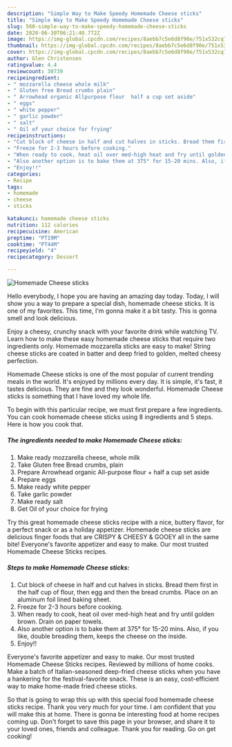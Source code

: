 ```yaml
---
description: "Simple Way to Make Speedy Homemade Cheese sticks"
title: "Simple Way to Make Speedy Homemade Cheese sticks"
slug: 560-simple-way-to-make-speedy-homemade-cheese-sticks
date: 2020-06-30T06:21:40.772Z
image: https://img-global.cpcdn.com/recipes/8aebb7c5e6d8f90e/751x532cq70/homemade-cheese-sticks-recipe-main-photo.jpg
thumbnail: https://img-global.cpcdn.com/recipes/8aebb7c5e6d8f90e/751x532cq70/homemade-cheese-sticks-recipe-main-photo.jpg
cover: https://img-global.cpcdn.com/recipes/8aebb7c5e6d8f90e/751x532cq70/homemade-cheese-sticks-recipe-main-photo.jpg
author: Glen Christensen
ratingvalue: 4.4
reviewcount: 30739
recipeingredient:
- " mozzarella cheese whole milk"
- " Gluten free Bread crumbs plain"
- " Arrowhead organic Allpurpose flour  half a cup set aside"
- " eggs"
- " white pepper"
- " garlic powder"
- " salt"
- " Oil of your choice for frying"
recipeinstructions:
- "Cut block of cheese in half and cut halves in sticks. Bread them first in the half cup of flour, then egg and then the bread crumbs. Place on an aluminum foil lined baking sheet."
- "Freeze for 2-3 hours before cooking."
- "When ready to cook, heat oil over med-high heat and fry until golden brown. Drain on paper towels."
- "Also another option is to bake them at 375° for 15-20 mins. Also, if you like, double breading them, keeps the cheese on the inside."
- "Enjoy!!"
categories:
- Recipe
tags:
- homemade
- cheese
- sticks

katakunci: homemade cheese sticks 
nutrition: 112 calories
recipecuisine: American
preptime: "PT19M"
cooktime: "PT44M"
recipeyield: "4"
recipecategory: Dessert

---
```



![Homemade Cheese sticks](https://img-global.cpcdn.com/recipes/8aebb7c5e6d8f90e/751x532cq70/homemade-cheese-sticks-recipe-main-photo.jpg)

Hello everybody, I hope you are having an amazing day today. Today, I will show you a way to prepare a special dish, homemade cheese sticks. It is one of my favorites. This time, I'm gonna make it a bit tasty. This is gonna smell and look delicious.

Enjoy a cheesy, crunchy snack with your favorite drink while watching TV. Learn how to make these easy homemade cheese sticks that require two ingredients only. Homemade mozzarella sticks are easy to make! String cheese sticks are coated in batter and deep fried to golden, melted cheesy perfection.

Homemade Cheese sticks is one of the most popular of current trending meals in the world. It's enjoyed by millions every day. It is simple, it's fast, it tastes delicious. They are fine and they look wonderful. Homemade Cheese sticks is something that I have loved my whole life.


To begin with this particular recipe, we must first prepare a few ingredients. You can cook homemade cheese sticks using 8 ingredients and 5 steps. Here is how you cook that.

<!--inarticleads1-->

##### The ingredients needed to make Homemade Cheese sticks:

1. Make ready  mozzarella cheese, whole milk
1. Take  Gluten free Bread crumbs, plain
1. Prepare  Arrowhead organic All-purpose flour + half a cup set aside
1. Prepare  eggs
1. Make ready  white pepper
1. Take  garlic powder
1. Make ready  salt
1. Get  Oil of your choice for frying


Try this great homemade cheese sticks recipe with a nice, buttery flavor, for a perfect snack or as a holiday appetizer. Homemade cheese sticks are delicious finger foods that are CRISPY &amp; CHEESY &amp; GOOEY all in the same bite! Everyone&#39;s favorite appetizer and easy to make. Our most trusted Homemade Cheese Sticks recipes. 

<!--inarticleads2-->

##### Steps to make Homemade Cheese sticks:

1. Cut block of cheese in half and cut halves in sticks. Bread them first in the half cup of flour, then egg and then the bread crumbs. Place on an aluminum foil lined baking sheet.
1. Freeze for 2-3 hours before cooking.
1. When ready to cook, heat oil over med-high heat and fry until golden brown. Drain on paper towels.
1. Also another option is to bake them at 375° for 15-20 mins. Also, if you like, double breading them, keeps the cheese on the inside.
1. Enjoy!!


Everyone&#39;s favorite appetizer and easy to make. Our most trusted Homemade Cheese Sticks recipes. Reviewed by millions of home cooks. Make a batch of Italian-seasoned deep-fried cheese sticks when you have a hankering for the festival-favorite snack. These is an easy, cost-efficient way to make home-made fried cheese sticks. 

So that is going to wrap this up with this special food homemade cheese sticks recipe. Thank you very much for your time. I am confident that you will make this at home. There is gonna be interesting food at home recipes coming up. Don't forget to save this page in your browser, and share it to your loved ones, friends and colleague. Thank you for reading. Go on get cooking!
